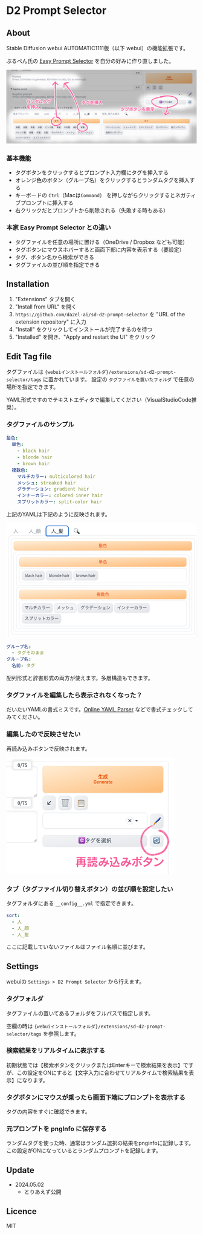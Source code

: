 # D2 Prompt Selector

## About

Stable Diffusion webui AUTOMATIC1111版（以下 webui）の機能拡張です。

ぶるぺん氏の [Easy Prompt Selector](https://github.com/blue-pen5805/sdweb-easy-prompt-selector) を自分の好みに作り直しました。


<img src="./img/screen_about.jpg">

### 基本機能
- タグボタンをクリックするとプロンプト入力欄にタグを挿入する
- オレンジ色のボタン（グループ名）をクリックするとランダムタグを挿入する
- キーボードの `Ctrl`（Macは`Command`） を押しながらクリックするとネガティブプロンプトに挿入する
- 右クリックだとプロンプトから削除される（失敗する時もある）

### 本家 Easy Prompt Selector との違い
- タグファイルを任意の場所に置ける（OneDrive / Dropbox なども可能）
- タグボタンにマウスホバーすると画面下部に内容を表示する（要設定）
- タグ、ボタン名から検索ができる
- タグファイルの並び順を指定できる


## Installation

1. "Extensions" タブを開く
2. "Install from URL" を開く
3. `https://github.com/da2el-ai/sd-d2-prompt-selector` を "URL of the extension repository" に入力
4. "Install" をクリックしてインストールが完了するのを待つ
5. "Installed" を開き、"Apply and restart the UI" をクリック

## Edit Tag file

タグファイルは  `{webuiインストールフォルダ}/extensions/sd-d2-prompt-selector/tags` に置かれています。
設定の `タグファイルを置いたフォルダ` で任意の場所を指定できます。

YAML形式ですのでテキストエディタで編集してください（VisualStudioCode推奨）。

### タグファイルのサンプル
```yaml
髪色:
  単色:
    - black hair
    - blonde hair
    - brown hair
  複数色:
    マルチカラー: multicolored hair
    メッシュ: streaked hair
    グラデーション: gradient hair
    インナーカラー: colored inner hair
    スプリットカラー: split-color hair
```

上記のYAMLは下記のように反映されます。

<img src="./img/screen_yaml.png">

```yaml
グループ名:
  - タグそのまま
グループ名:
  名前: タグ
```

配列形式と辞書形式の両方が使えます。多層構造もできます。

### タグファイルを編集したら表示されなくなった？

だいたいYAMLの書式ミスです。[Online YAML Parser](https://qiita.com/YumaInaura/items/8e4c08821b6940299a27) などで書式チェックしてみてください。

### 編集したので反映させたい

再読み込みボタンで反映されます。

<img src="./img/screen_reload.png">

### タブ（タグファイル切り替えボタン）の並び順を設定したい
タグフォルダにある `__config__.yml` で指定できます。

```yaml
sort:
  - 人
  - 人_顔
  - 人_髪
```

ここに記載していないファイルはファイル名順に並びます。

## Settings

webuiの `Settings > D2 Prompt Selector` から行えます。

### タグフォルダ
タグファイルの置いてあるフォルダをフルパスで指定します。

空欄の時は `{webuiインストールフォルダ}/extensions/sd-d2-prompt-selector/tags` を参照します。

### 検索結果をリアルタイムに表示する
初期状態では【検索ボタンをクリックまたはEnterキーで検索結果を表示】ですが、この設定をONにすると【文字入力に合わせてリアルタイムで検索結果を表示】になります。

### タグボタンにマウスが乗ったら画面下端にプロンプトを表示する
タグの内容をすぐに確認できます。

### 元プロンプトを pngInfo に保存する
ランダムタグを使った時、通常はランダム選択の結果をpnginfoに記録します。この設定がONになっているとランダムプロンプトを記録します。

## Update

- 2024.05.02
  - とりあえず公開

## Licence

MIT
